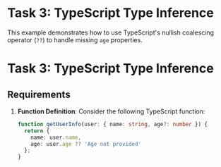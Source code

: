 # Task 3: TypeScript Type Inference

This example demonstrates how to use TypeScript's nullish coalescing operator (`??`) to handle missing `age` properties.


# Task 3: TypeScript Type Inference

## Requirements
1. **Function Definition**: Consider the following TypeScript function:
   ```typescript
   function getUserInfo(user: { name: string, age?: number }) {
     return {
       name: user.name,
       age: user.age ?? 'Age not provided'
     };
   }
